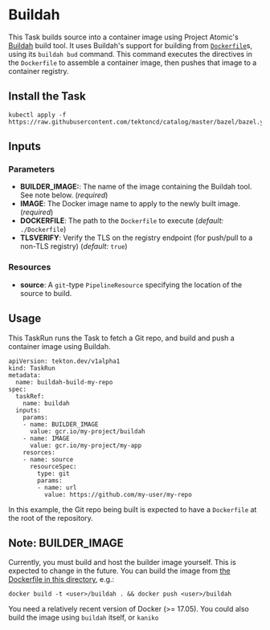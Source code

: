 # Buildah

This Task builds source into a container image using Project Atomic's
[Buildah](https://github.com/projectatomic/buildah) build tool. It uses
Buildah's support for building from
[`Dockerfile`](https://docs.docker.com/engine/reference/builder/)s, using its
`buildah bud` command. This command executes the directives in the `Dockerfile`
to assemble a container image, then pushes that image to a container registry.

## Install the Task

```
kubectl apply -f https://raw.githubusercontent.com/tektoncd/catalog/master/bazel/bazel.yaml
```

## Inputs

### Parameters

* **BUILDER_IMAGE:**: The name of the image containing the Buildah tool. See
  note below.
  (_required_)
* **IMAGE**: The Docker image name to apply to the newly built image.
  (_required_)
* **DOCKERFILE**: The path to the `Dockerfile` to execute (_default:_
  `./Dockerfile`)
* **TLSVERIFY**: Verify the TLS on the registry endpoint (for push/pull to a
  non-TLS registry) (_default:_ `true`)

### Resources

* **source**: A `git`-type `PipelineResource` specifying the location of the
  source to build.

## Usage

This TaskRun runs the Task to fetch a Git repo, and build and push a container
image using Buildah.

```
apiVersion: tekton.dev/v1alpha1
kind: TaskRun
metadata:
  name: buildah-build-my-repo
spec:
  taskRef:
    name: buildah
  inputs:
    params:
    - name: BUILDER_IMAGE
      value: gcr.io/my-project/buildah
    - name: IMAGE
      value: gcr.io/my-project/my-app
    resorces:
    - name: source
      resourceSpec:
        type: git
        params:
        - name: url
          value: https://github.com/my-user/my-repo
```

In this example, the Git repo being built is expected to have a `Dockerfile` at
the root of the repository.

## Note: BUILDER_IMAGE

Currently, you must build and host the builder image yourself. This is expected
to change in the future. You can build the image from [the Dockerfile in this
directory](./Dockerfile), e.g.:

```
docker build -t <user>/buildah . && docker push <user>/buildah
```

You need a relatively recent version of Docker (>= 17.05).
You could also build the image using `buildah` itself, or `kaniko`

